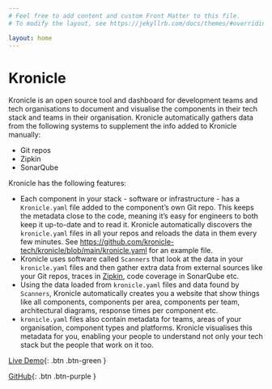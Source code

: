 ```yaml
---
# Feel free to add content and custom Front Matter to this file.
# To modify the layout, see https://jekyllrb.com/docs/themes/#overriding-theme-defaults

layout: home
---
```


# Kronicle

Kronicle is an open source tool and dashboard for development teams and tech organisations to document and visualise 
the components in their tech stack and teams in their organisation.  Kronicle automatically gathers data from the
following systems to supplement the info added to Kronicle manually: 

* Git repos
* Zipkin
* SonarQube

Kronicle has the following features:

* Each component in your stack - software or infrastructure - has a `Kronicle.yaml` file added to the component’s own Git repo. This keeps the metadata close to the code, meaning it’s easy for engineers to both keep it up-to-date and to read it. Kronicle automatically discovers the `kronicle.yaml` files in all your repos and reloads the data in them every few minutes.  See https://github.com/kronicle-tech/kronicle/blob/main/kronicle.yaml for an example file. 
* Kronicle uses software called `Scanners` that look at the data in your `kronicle.yaml` files and then gather extra data from external sources like your Git repos, traces in [Zipkin](https://zipkin.io), code coverage in SonarQube etc.
* Using the data loaded from `kronicle.yaml` files and data found by `Scanners`, Kronicle automatically creates you a website that show things like all components, components per area, components per team, architectural diagrams, response times per component etc.
* `kronicle.yaml` files also contain metadata for teams, areas of your organisation, component types and platforms. Kronicle visualises this metadata for you, enabling your people to understand not only your tech stack but the people that work on it too.

[Live Demo](https://demo.kronicle.tech){: .btn .btn-green }

[GitHub](https://github.com/kronicle-tech/kronicle){: .btn .btn-purple }
